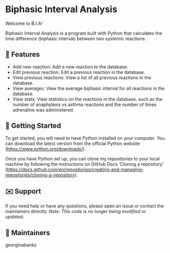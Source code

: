 <h1>Biphasic Interval Analysis</h1>

Welcome to B.I.A!

Biphasic Interval Analysis is a program built with Python that calculates the time difference (biphasic interval) between two systemic reactions. 

<h2>🌟 Features</h2>

- Add new reaction: Add a new reaction to the database.
- Edit previous reaction: Edit a previous reaction in the database.
- View previous reactions: View a list of all previous reactions in the database.
- View averages: View the average biphasic interval for all reactions in the database.
- View stats: View statistics on the reactions in the database, such as 
the number of anaphylaxis vs asthma reactions and the number of times adrenaline was administered.

<h2>🌱 Getting Started</h2>

To get started, you will need to have Python installed on your computer. You can download the latest version from the official Python website (https://www.python.org/downloads/).

Once you have Python set up, you can clone my repositories to your local machine by following the instructions on GitHub Docs ‘Cloning a repository’ (https://docs.github.com/en/repositories/creating-and-managing-repositories/cloning-a-repository).

<h2>✉️ Support</h2>

If you need help or have any questions, please open an issue or contact the maintainers directly.
_Note: This code is no longer being modified or updated._

<h2>🦹 Maintainers </h2>

georginabanks
